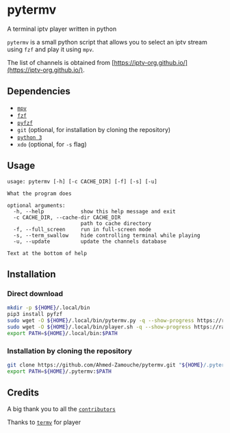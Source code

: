  # pytermv

A terminal iptv player written in python

`pytermv` is a small python script that allows you to select an iptv stream using `fzf` and play it using `mpv`.

The list of channels is obtained from [https://iptv-org.github.io/](https://iptv-org.github.io/).


## Dependencies

- [`mpv`](https://mpv.io)
- [`fzf`](https://github.com/junegunn/fzf)
- [`pyfzf`](https://github.com/nk412/pyfzf)
- `git` (optional, for installation by cloning the repository)
- [`python 3`](https://www.python.org/downloads)
- `xdo` (optional, for `-s` flag)

## Usage

```console
usage: pytermv [-h] [-c CACHE_DIR] [-f] [-s] [-u]

What the program does

optional arguments:
  -h, --help            show this help message and exit
  -c CACHE_DIR, --cache-dir CACHE_DIR
                        path to cache directory
  -f, --full_screen     run in full-screen mode
  -s, --term_swallow    hide controlling terminal while playing
  -u, --update          update the channels database

Text at the bottom of help
```

## Installation

### Direct download

```sh
mkdir -p ${HOME}/.local/bin
pip3 install pyfzf
sudo wget -O ${HOME}/.local/bin/pytermv.py -q --show-progress https://raw.githubusercontent.com/Ahmed-Zamouche/pytermv/main/pytermv.py && sudo chmod +x ${HOME}/.local/bin/pytermv.py
sudo wget -O ${HOME}/.local/bin/player.sh -q --show-progress https://raw.githubusercontent.com/Ahmed-Zamouche/pytermv/main/player.sh && sudo chmod +x ${HOME}/.local/bin/player.sh
export PATH=${HOME}/.local/bin:$PATH
```


### Installation by cloning the repository

```sh
git clone https://github.com/Ahmed-Zamouche/pytermv.git "${HOME}/.pytermv"
export PATH=${HOME}/.pytermv:$PATH
```

## Credits

A big thank you to all the [`contributors`](https://github.com/Ahmed-Zamouche/pytermv/graphs/contributors)

Thanks to [`termv`](https://github.com/Roshan-R/termv) for player
